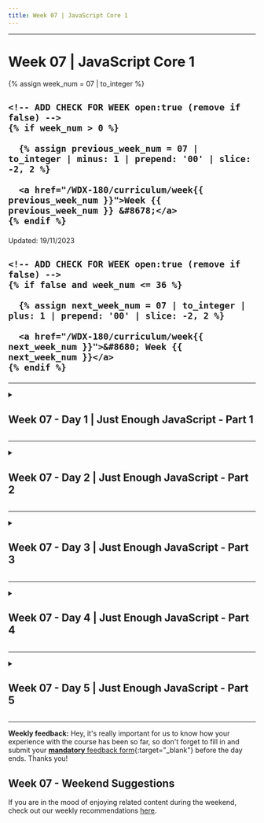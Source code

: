 ```yaml
---
title: Week 07 | JavaScript Core 1
---
```


<hr class="mb-0">

<h1 id="{{ Week 07-JavaScript Core 1 | slugify }}">
  <span class="week-prefix">Week 07 |</span> JavaScript Core 1
</h1>

<div class="week-controls">

  {% assign week_num = 07 | to_integer %}

  <h2 class="week-controls__previous_week">

    <!-- ADD CHECK FOR WEEK open:true (remove if false) -->
    {% if week_num > 0 %}

      {% assign previous_week_num = 07 | to_integer | minus: 1 | prepend: '00' | slice: -2, 2 %}

      <a href="/WDX-180/curriculum/week{{ previous_week_num }}">Week {{ previous_week_num }} &#8678;</a>
    {% endif %}

  </h2>

  <span>Updated: 19/11/2023</span>

  <h2 class="week-controls__next_week">

    <!-- ADD CHECK FOR WEEK open:true (remove if false) -->
    {% if false and week_num <= 36 %}

      {% assign next_week_num = 07 | to_integer | plus: 1 | prepend: '00' | slice: -2, 2 %}

      <a href="/WDX-180/curriculum/week{{ next_week_num }}">&#8680; Week {{ next_week_num }}</a>
    {% endif %}

  </h2>

</div>

---

<!-- Week 07 - Day 1 | Just Enough JavaScript - Part 1 -->
<details markdown="1">
  <summary>
    <h2>
      <span class="summary-day">Week 07 - Day 1</span> | Just Enough JavaScript - Part 1</h2>
  </summary>

### Schedule

  - [Study](#study-plan-NN)
  - [Exercises](#exercises-NN)
  - [Extra Resources](#extra-resources-NN)

### Study Plan

  This Module is about learning "Just enough JavaScript" in order to understand, trace and debug the execution process of JavaScript programs and learn how to read and comprehend every single line of code that you see. That's probably the most important task, anyone learning a new language (even natural languages), must go through in order to become familiar with this new fascinating territory. 

  In order to follow the material, you will need to install and use the `study-lenses` tool. Here are the instructions:

  
  **Setting up Study Lenses (v2) on your System**
  
  1. Clone the `study-lenses` repository from this link: [ https://github.com/in-tech-gration/study-lenses/](https://github.com/in-tech-gration/study-lenses/){:target="_blank"}.
      - `git clone git@github.com:in-tech-gration/study-lenses.git`
  
  2. Change to the `study-lenses` directory and install all dependencies:
  
      - Run: `cd study-lenses`
      - Then: `npm install` (or `npm i` for short)
  
  3. Checkout to the `lenses2` branch and run the `npm link` command to make this available globally:
  
      - `git checkout lenses2`
      - `npm link` 
      - (or if you're on a Mac/Linux, you'll perhaps need `sudo npm link`)
  
  4. Check that `study-lenses` have been successfully installed on your system by running the following command:
  
      - `lenses2 --version` or `lenses2 -v`

  **Launching Study Lenses and following the material**

  Once `lenses2` is properly installed on your system, you can go to your `WDX-180` folder and run `lenses2` with the material for this Module:

  - `cd WDX-180/`
  - `lenses2 curriculum/modules/javascript/denepo/_just-enough-javascript/`

  or just:

  - `cd WDX-180/curriculum/modules/javascript/denepo/_just-enough-javascript/`
  - `lenses2`

  Now it's time to go through the material. For this Module you will only need to go through the following sections:

  - **00-errors**
  - **01-comments-and-logs**
  - **02-primitive-values**
  - **03-operators**
  - **04-booleans**
  - **05-strings**
  - **06-undefined**

<!-- Summary -->

<!-- Exercises -->

### Extra Resources

  _(Nothing here yet. Feel free to contribute if you've found some useful resources.)_

<!-- Sources and Attributions -->
  
</details>

<hr class="mt-1">

<!-- Week 07 - Day 2 | Just Enough JavaScript - Part 2 -->
<details markdown="1">
  <summary>
    <h2>
      <span class="summary-day">Week 07 - Day 2</span> | Just Enough JavaScript - Part 2</h2>
  </summary>

### Schedule

  - [Study](#study-plan-NN)
  - [Exercises](#exercises-NN)
  - [Extra Resources](#extra-resources-NN)

### Study Plan

  In this Module, we are continuing our journey into "Just enough JavaScript".

  Make sure to follow the guides on **Setting up Study Lenses (v2) on your System** and **Launching Study Lenses and following the material** from Day 01 and then go through the following sections:

  - **07-variables**
  - **08-null**

<!-- Summary -->

<!-- Exercises -->

### Extra Resources

  _(Nothing here yet. Feel free to contribute if you've found some useful resources.)_

<!-- Sources and Attributions -->
  
</details>

<hr class="mt-1">

<!-- Week 07 - Day 3 | Just Enough JavaScript - Part 3 -->
<details markdown="1">
  <summary>
    <h2>
      <span class="summary-day">Week 07 - Day 3</span> | Just Enough JavaScript - Part 3</h2>
  </summary>

### Schedule

  - [Study](#study-plan-NN)
  - [Exercises](#exercises-NN)
  - [Extra Resources](#extra-resources-NN)

### Study Plan

  In this Module, we are continuing our journey into "Just enough JavaScript".

  Make sure to follow the guides on **Setting up Study Lenses (v2) on your System** and **Launching Study Lenses and following the material** from Day 01 and then go through the following sections:

  - **09-interactions**
  - **10-numbers**
  - **11-block-scope**
  - **12-conditionals**

<!-- Summary -->

<!-- Exercises -->

### Extra Resources

  _(Nothing here yet. Feel free to contribute if you've found some useful resources.)_

<!-- Sources and Attributions -->
  
</details>

<hr class="mt-1">

<!-- Week 07 - Day 4 | Just Enough JavaScript - Part 4 -->
<details markdown="1">
  <summary>
    <h2>
      <span class="summary-day">Week 07 - Day 4</span> | Just Enough JavaScript - Part 4</h2>
  </summary>

### Schedule

  - [Study](#study-plan-NN)
  - [Exercises](#exercises-NN)
  - [Extra Resources](#extra-resources-NN)

### Study Plan

  In this Module, we are continuing our journey into "Just enough JavaScript".

  Make sure to follow the guides on **Setting up Study Lenses (v2) on your System** and **Launching Study Lenses and following the material** from Day 01 and then go through the following sections:

  - **13-while-loops**
  - **14-review-quiz**

<!-- Summary -->

<!-- Exercises -->

### Extra Resources

  _(Nothing here yet. Feel free to contribute if you've found some useful resources.)_

<!-- Sources and Attributions -->
  
</details>

<hr class="mt-1">

<!-- Week 07 - Day 5 | Just Enough JavaScript - Part 5 -->
<details markdown="1">
  <summary>
    <h2>
      <span class="summary-day">Week 07 - Day 5</span> | Just Enough JavaScript - Part 5</h2>
  </summary>

### Schedule

  - [Study](#study-plan-NN)
  - [Exercises](#exercises-NN)
  - [Extra Resources](#extra-resources-NN)

### Study Plan

  In this Module, we are continuing our journey into "Just enough JavaScript".

  Make sure to follow the guides on **Setting up Study Lenses (v2) on your System** and **Launching Study Lenses and following the material** from Day 01 and then go through the following sections:

  - **15-for-of-loops**
  - **16-break**
  - **17-continue**

<!-- Summary -->

<!-- Exercises -->

### Extra Resources

  _(Nothing here yet. Feel free to contribute if you've found some useful resources.)_

<!-- Sources and Attributions -->
  
</details>


<hr class="mt-1">

**Weekly feedback:** Hey, it's really important for us to know how your experience with the course has been so far, so don't forget to fill in and submit your [**mandatory** feedback form](https://forms.gle/S6Zg3bbS2uuwsSZF9){:target="_blank"} before the day ends. Thanks you!

## Week 07 - Weekend Suggestions

If you are in the mood of enjoying related content during the weekend, check out our weekly recommendations [here](WEEKEND.md).